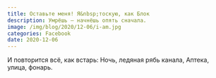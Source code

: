 ```yaml
---
title: Оставьте меня! Я&nbsp;тоскую, как Блок
description: Умрёшь — начнёшь опять сначала.
image: /img/blog/2020/12-06/i-am.jpg
categories: Facebook
date: 2020-12-06
---
```


И повторится всё, как встарь:
Ночь, ледяная рябь канала,
Аптека, улица, фонарь.
